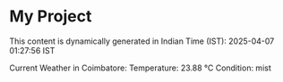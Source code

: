 # My Project

This content is dynamically generated in Indian Time (IST): 2025-04-07 01:27:56 IST


Current Weather in Coimbatore:
Temperature: 23.88 °C
Condition: mist
